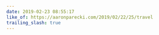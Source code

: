 ```yaml
---
date: 2019-02-23 08:55:17
like_of: https://aaronparecki.com/2019/02/22/25/travel
trailing_slash: true
---
```

